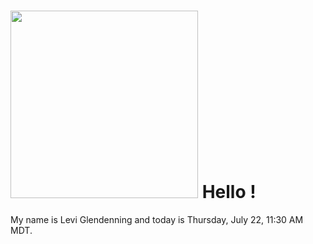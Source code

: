 <h1><img src="https://www.mycoloradoparks.com/wp-content/uploads/2020/07/rm-bearlake_tamjeffstephenson_700.jpg" width="300"/> Hello !</h1>

<p>My name is Levi Glendenning  and today is Thursday, July 22, 11:30 AM MDT.</p>
